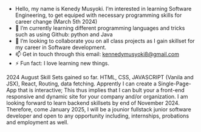 - Hello, my name is Kenedy Musyoki.
   I’m interested in learning Software Engineering, to get equiped with necessary programming skills for career change (March 5th 2024) 
- 🌱 I’m currently learning different programming languages and tricks such as using Github: python and Java
- 💞️ I’m looking to collaborate you on all class projects as I gain skillset for my career in Software development.
- 📫 Get in touch through this email: kennedymusyoki8@gmail.com
- ⚡ Fun fact: I love learning new things.

2024 August Skill Sets gained so far.
HTML, CSS, JAVASCRIPT (Vanila and JSX), React, Routing, data fetching. Apprently I can create a Single-Page-App that is interactive; This thus implies that I can bult your a front-end responsive and dynamic site for your company and/or organization. I am looking forward to learn backend skillsets by end of November 2024. Therefore, come January 2025, I will be a jounior fullstack junior software developer and open to any opportunity including, internships, probations and employment as well.

<!---
Kenedy4/Kenedy4 is a ✨ special ✨ repository because its `README.md` (this file) appears on your GitHub profile.
You can click the Preview link to take a look at your changes.
--->
